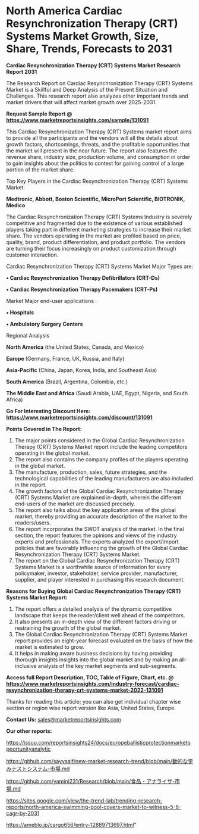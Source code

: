 # North America Cardiac Resynchronization Therapy (CRT) Systems Market Growth, Size, Share, Trends, Forecasts to 2031

<strong>Cardiac Resynchronization Therapy (CRT) Systems Market Research Report 2031</strong>

The Research Report on Cardiac Resynchronization Therapy (CRT) Systems Market is a Skillful and Deep Analysis of the Present Situation and Challenges. This research report also analyzes other important trends and market drivers that will affect market growth over 2025-2031.

<strong>Request Sample Report @ <a href=https://www.marketreportsinsights.com/sample/131091>https://www.marketreportsinsights.com/sample/131091</a></strong>

This Cardiac Resynchronization Therapy (CRT) Systems market report aims to provide all the participants and the vendors will all the details about growth factors, shortcomings, threats, and the profitable opportunities that the market will present in the near future. The report also features the revenue share, industry size, production volume, and consumption in order to gain insights about the politics to contest for gaining control of a large portion of the market share.

Top Key Players in the Cardiac Resynchronization Therapy (CRT) Systems Market:

<strong>Medtronic, Abbott, Boston Scientific, MicroPort Scientific, BIOTRONIK, Medico</strong>

The Cardiac Resynchronization Therapy (CRT) Systems Industry is severely competitive and fragmented due to the existence of various established players taking part in different marketing strategies to increase their market share. The vendors operating in the market are profiled based on price, quality, brand, product differentiation, and product portfolio. The vendors are turning their focus increasingly on product customization through customer interaction.

Cardiac Resynchronization Therapy (CRT) Systems Market Major Types are:

<strong>• Cardiac Resynchronization Therapy Defibrillators (CRT-Ds)

• Cardiac Resynchronization Therapy Pacemakers (CRT-Ps)</strong>

Market Major end-user applications :

<strong>• Hospitals

• Ambulatory Surgery Centers</strong>

Regional Analysis

</u><strong><b>North America</b></strong> (the United States, Canada, and Mexico)

<strong><b>Europe </b></strong>(Germany, France, UK, Russia, and Italy)

<strong><b>Asia-Pacific</b></strong> (China, Japan, Korea, India, and Southeast Asia)

<strong><b>South America</b></strong> (Brazil, Argentina, Colombia, etc.)

<strong><b>The Middle East and Africa</b></strong> (Saudi Arabia, UAE, Egypt, Nigeria, and South Africa)

<strong>Go For Interesting Discount Here: <a href=https://www.marketreportsinsights.com/discount/131091>https://www.marketreportsinsights.com/discount/131091</a></strong>

<strong>Points Covered in The Report:</strong>
<ol>
  <li>The major points considered in the Global Cardiac Resynchronization Therapy (CRT) Systems Market report include the leading competitors operating in the global market.</li>
  <li>The report also contains the company profiles of the players operating in the global market.</li>
  <li>The manufacture, production, sales, future strategies, and the technological capabilities of the leading manufacturers are also included in the report.</li>
  <li>The growth factors of the Global Cardiac Resynchronization Therapy (CRT) Systems Market are explained in-depth, wherein the different end-users of the market are discussed precisely.</li>
  <li>The report also talks about the key application areas of the global market, thereby providing an accurate description of the market to the readers/users.</li>
  <li>The report incorporates the SWOT analysis of the market. In the final section, the report features the opinions and views of the industry experts and professionals. The experts analyzed the export/import policies that are favorably influencing the growth of the Global Cardiac Resynchronization Therapy (CRT) Systems Market.</li>
  <li>The report on the Global Cardiac Resynchronization Therapy (CRT) Systems Market is a worthwhile source of information for every policymaker, investor, stakeholder, service provider, manufacturer, supplier, and player interested in purchasing this research document.</li>
</ol>
<strong>Reasons for Buying Global Cardiac Resynchronization Therapy (CRT) Systems Market Report:</strong>

<ol>
  <li>The report offers a detailed analysis of the dynamic competitive landscape that keeps the reader/client well ahead of the competitors.</li>
  <li>It also presents an in-depth view of the different factors driving or restraining the growth of the global market.</li>
  <li>The Global Cardiac Resynchronization Therapy (CRT) Systems Market report provides an eight-year forecast evaluated on the basis of how the market is estimated to grow.</li>
  <li>It helps in making aware business decisions by having providing thorough insights insights into the global market and by making an all-inclusive analysis of the key market segments and sub-segments.</li>
</ol>
<strong>Access full Report Description, TOC, Table of Figure, Chart, etc. @ <a href=https://www.marketreportsinsights.com/industry-forecast/cardiac-resynchronization-therapy-crt-systems-market-2022-131091>https://www.marketreportsinsights.com/industry-forecast/cardiac-resynchronization-therapy-crt-systems-market-2022-131091</a></strong>


Thanks for reading this article; you can also get individual chapter wise section or region wise report version like Asia, United States, Europe.

<strong>Contact Us:</strong>
sales@marketreportsinsights.com

<strong>Our other reports:</strong>

<a href=https://issuu.com/reportsinsights24/docs/europeballisticprotectionmarketopportunityanalytic>https://issuu.com/reportsinsights24/docs/europeballisticprotectionmarketopportunityanalytic</a>

<a href=https://github.com/sayysaif/new-market-research-trend/blob/main/動的な歪みテストシステム-市場.md>https://github.com/sayysaif/new-market-research-trend/blob/main/動的な歪みテストシステム-市場.md</a>

<a href=https://github.com/yamini231/Research/blob/main/食品・アナライザ-市場.md>https://github.com/yamini231/Research/blob/main/食品・アナライザ-市場.md</a>

<a href=https://sites.google.com/view/the-trend-lab/trending-research-reports/north-america-swimming-pool-covers-market-to-witness-5-8-cagr-by-2031>https://sites.google.com/view/the-trend-lab/trending-research-reports/north-america-swimming-pool-covers-market-to-witness-5-8-cagr-by-2031</a>

<a href=https://ameblo.jp/cargo656/entry-12889713697.html>https://ameblo.jp/cargo656/entry-12889713697.html</a>"
